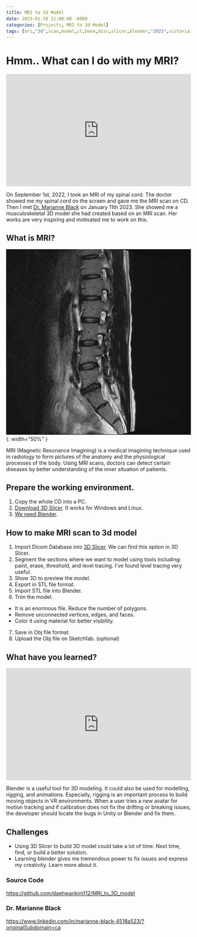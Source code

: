 ```yaml
---
title: MRI to 3d Model
date: 2023-01-30 21:00:00 -0800
categories: [Projects, MRI to 3d Model]
tags: [mri,"3d",scan,model,ct,bone,disc,slicer,blender,"2023",victoria,university,daehwan,kim,david]     # TAG names should always be lowercase
---
```


# Hmm.. What can I do with my MRI?

<div class="sketchfab-embed-wrapper"> <iframe title="Spinal Cord [bones and discs]" frameborder="0" allowfullscreen mozallowfullscreen="true" webkitallowfullscreen="true" allow="autoplay; fullscreen; xr-spatial-tracking" xr-spatial-tracking execution-while-out-of-viewport execution-while-not-rendered web-share src="https://sketchfab.com/models/f2225d4988b04b45848440f27a027342/embed"> </iframe> <p style="font-size: 13px; font-weight: normal; margin: 5px; color: #4A4A4A;"> <a href="https://sketchfab.com/3d-models/spinal-cord-bones-and-discs-f2225d4988b04b45848440f27a027342?utm_medium=embed&utm_campaign=share-popup&utm_content=f2225d4988b04b45848440f27a027342" target="_blank" style="font-weight: bold; color: #1CAAD9;"> Spinal Cord [bones and discs] </a> by <a href="https://sketchfab.com/daehwankim?utm_medium=embed&utm_campaign=share-popup&utm_content=f2225d4988b04b45848440f27a027342" target="_blank" style="font-weight: bold; color: #1CAAD9;"> daehwankim </a> on <a href="https://sketchfab.com?utm_medium=embed&utm_campaign=share-popup&utm_content=f2225d4988b04b45848440f27a027342" target="_blank" style="font-weight: bold; color: #1CAAD9;">Sketchfab</a></p></div>



On September 1st, 2022, I took an MRI of my spinal cord. The doctor showed me my spinal cord on the screen and gave me the MRI scan on CD. Then I met <a href="https://www.linkedin.com/in/marianne-black-4518a523/?originalSubdomain=ca">Dr. Marianne Black</a> on January 11th 2023. She showed me a musculoskeletal 3D model she had created based on an MRI scan. Her works are very inspiring and motivated me to work on this.

## What is MRI?

![Desktop View](/assets/images/mri/image1.png){: width="50%" }

MRI (Magnetic Resonance Imagining) is a medical imagining technique used in radiology to form pictures of the anatomy and the physiological processes of the body. Using MRI scans, doctors can detect certain diseases by better understanding of the inner situation of patients.

<!---
<div class = "video-container">
    <iframe width="560" height="315" src="https://www.youtube.com/embed/7uyGG5ffw5o" title="YouTube video player" frameborder="0" allow="accelerometer; autoplay; clipboard-write; encrypted-media; gyroscope; picture-in-picture" allowfullscreen></iframe>
</div>
--->

## Prepare the working environment.

1. Copy the whole CD into a PC.
2. <a href="https://download.slicer.org/">Download 3D Slicer</a>. It works for Windows and Linux.
3. <a href="https://www.blender.org/">We need Blender</a>.

## How to make MRI scan to 3d model

1. Import Dicom Database into <a href="https://www.slicer.org/">3D Slicer</a>. We can find this option in 3D Slicer.
2. Segment the sections where we want to model using tools including: paint, erase, threshold, and level tracing. I've found level tracing very useful.
3. Show 3D to preview the model.
4. Export in STL file format.
5. Import STL file into Blender.
6. Trim the model.
* It is an enormous file. Reduce the number of polygons.
* Remove unconnected vertices, edges, and faces.
* Color it using material for better visibility.
7. Save in Obj file format.
8. Upload the Obj file on Sketchfab. (optional)

## What have you learned?

<div class="sketchfab-embed-wrapper"> <iframe title="Spinal Cord [discs]" frameborder="0" allowfullscreen mozallowfullscreen="true" webkitallowfullscreen="true" allow="autoplay; fullscreen; xr-spatial-tracking" xr-spatial-tracking execution-while-out-of-viewport execution-while-not-rendered web-share src="https://sketchfab.com/models/379ce1dbe7e646459ba3210e054f06f0/embed"> </iframe> <p style="font-size: 13px; font-weight: normal; margin: 5px; color: #4A4A4A;"> <a href="https://sketchfab.com/3d-models/spinal-cord-discs-379ce1dbe7e646459ba3210e054f06f0?utm_medium=embed&utm_campaign=share-popup&utm_content=379ce1dbe7e646459ba3210e054f06f0" target="_blank" style="font-weight: bold; color: #1CAAD9;"> Spinal Cord [discs] </a> by <a href="https://sketchfab.com/daehwankim?utm_medium=embed&utm_campaign=share-popup&utm_content=379ce1dbe7e646459ba3210e054f06f0" target="_blank" style="font-weight: bold; color: #1CAAD9;"> daehwankim </a> on <a href="https://sketchfab.com?utm_medium=embed&utm_campaign=share-popup&utm_content=379ce1dbe7e646459ba3210e054f06f0" target="_blank" style="font-weight: bold; color: #1CAAD9;">Sketchfab</a></p></div>

Blender is a useful tool for 3D modeling. It could also be used for modelling, rigging, and animations. Especially, rigging is an important process to build moving objects in VR environments. When a user tries a new avatar for motion tracking and if calibration does not fix the drifting or breaking issues, the developer should locate the bugs in Unity or Blender and fix them.


## Challenges

* Using 3D Slicer to build 3D model could take a lot of time. Next time, find, or build a better solution.
* Learning blender gives me tremendous power to fix issues and express my creativity. Learn more about it.

### Source Code
<a href="https://github.com/daehwankim112/MRI_to_3D_model">https://github.com/daehwankim112/MRI_to_3D_model </a>

### Dr. Marianne Black
<a href="https://www.linkedin.com/in/marianne-black-4518a523/?originalSubdomain=ca">https://www.linkedin.com/in/marianne-black-4518a523/?originalSubdomain=ca</a>


<style>
    .sketchfab-embed-wrapper {
        position: relative;
        padding-bottom: 56.25%; /* 16:9, for an aspect ratio of 1:1 change to this value to 100% */ 
    }
    iframe{
        position: absolute;
        top: 0;
        left: 0;
        width: 100%;
        height: 100%;
    }
</style>

